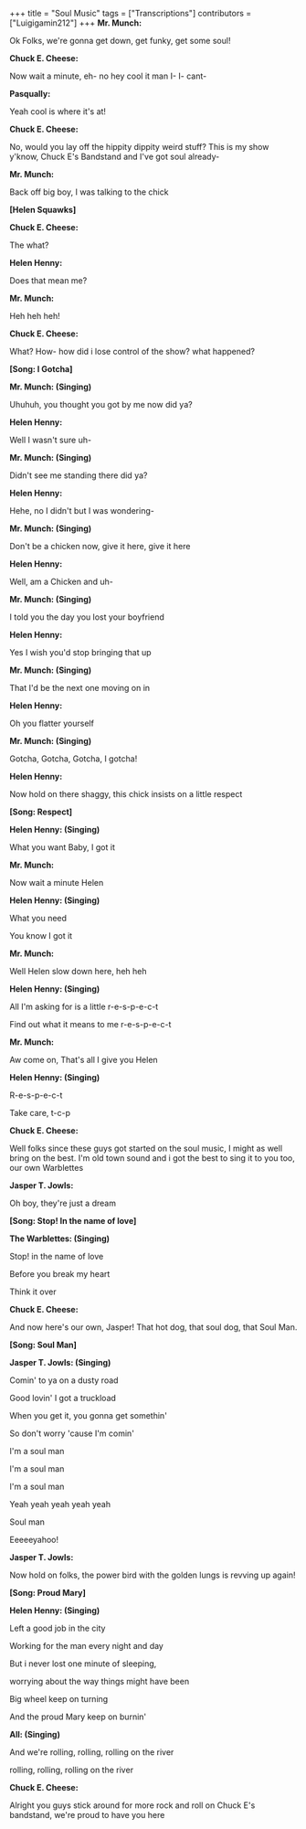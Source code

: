 +++
title = "Soul Music"
tags = ["Transcriptions"]
contributors = ["Luigigamin212"]
+++
**Mr. Munch:**

Ok Folks, we're gonna get down, get funky, get some soul!

**Chuck E. Cheese:**

Now wait a minute, eh- no hey cool it man I- I- cant- 

**Pasqually:**

Yeah cool is where it's at!

**Chuck E. Cheese:**

No, would you lay off the hippity dippity weird stuff? This is my show y'know, Chuck E's Bandstand and I've got soul already-

**Mr. Munch:**

Back off big boy, I was talking to the chick

**[Helen Squawks]**


**Chuck E. Cheese:**

The what?

**Helen Henny:**

Does that mean me?

**Mr. Munch:**

Heh heh heh!

**Chuck E. Cheese:**

What? How- how did i lose control of the show? what happened?

**[Song: I Gotcha]**


**Mr. Munch: (Singing)**

Uhuhuh, you thought you got by me now did ya?

**Helen Henny:**

Well I wasn't sure uh-

**Mr. Munch: (Singing)**

Didn't see me standing there did ya?

**Helen Henny:** 

Hehe, no I didn't but I was wondering-

**Mr. Munch: (Singing)**

Don't be a chicken now, give it here, give it here

**Helen Henny:**

Well, am a Chicken and uh-

**Mr. Munch: (Singing)**

I told you the day you lost your boyfriend

**Helen Henny:**

Yes I wish you'd stop bringing that up

**Mr. Munch: (Singing)**

That I'd be the next one moving on in

**Helen Henny:**

Oh you flatter yourself

**Mr. Munch: (Singing)**

Gotcha, Gotcha, Gotcha, I gotcha!

**Helen Henny:**

Now hold on there shaggy, this chick insists on a little respect

**[Song: Respect]**


**Helen Henny: (Singing)**

What you want
Baby, I got it

**Mr. Munch:**

Now wait a minute Helen

**Helen Henny: (Singing)**

What you need 

You know I got it 

**Mr. Munch:**

Well Helen slow down here, heh heh

**Helen Henny: (Singing)** 

All I'm asking for is a little r-e-s-p-e-c-t 

Find out what it means to me r-e-s-p-e-c-t

**Mr. Munch:**

Aw come on, That's all I give you Helen

**Helen Henny: (Singing)** 

R-e-s-p-e-c-t

Take care, t-c-p

**Chuck E. Cheese:** 

Well folks since these guys got started on the soul music, I might as well bring on the best. I'm old town sound and i got the best to sing it to you too, our own Warblettes

**Jasper T. Jowls:**

Oh boy, they're just a dream

**[Song: Stop! In the name of love]**


**The Warblettes: (Singing)**

Stop! in the name of love

Before you break my heart

Think it over

**Chuck E. Cheese:** 

And now here's our own, Jasper! That hot dog, that soul dog, that Soul Man.

**[Song: Soul Man]**


**Jasper T. Jowls: (Singing)**

Comin' to ya on a dusty road

Good lovin' I got a truckload

When you get it, you gonna get somethin'

So don't worry 'cause I'm comin'

I'm a soul man

I'm a soul man

I'm a soul man

Yeah yeah yeah yeah yeah

Soul man

Eeeeeyahoo!

**Jasper T. Jowls:**

Now hold on folks, the power bird with the golden lungs is revving up again!

**[Song: Proud Mary]**

**Helen Henny: (Singing)**

Left a good job in the city

Working for the man every night and day

But i never lost one minute of sleeping, 

worrying about the way things might have been

Big wheel keep on turning 

And the proud Mary keep on burnin'

**All: (Singing)**

And we're rolling, rolling, rolling on the river

rolling, rolling, rolling on the river

**Chuck E. Cheese:**

Alright you guys stick around for more rock and roll on Chuck E's bandstand, we're proud to have you here
